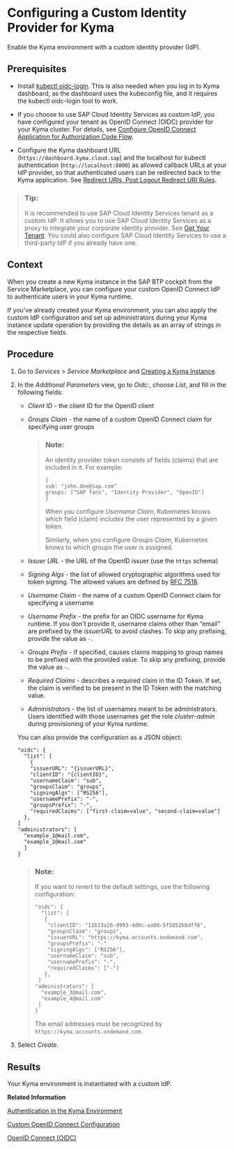 <!-- loio67bcc6e2d4d749659faf3ede1853f19e -->

# Configuring a Custom Identity Provider for Kyma

Enable the Kyma environment with a custom identity provider \(IdP\).



<a name="loio67bcc6e2d4d749659faf3ede1853f19e__prereq_fv1_t2l_nrb"/>

## Prerequisites

-   Install [kubectl oidc-login](https://github.com/int128/kubelogin). This is also needed when you log in to Kyma dashboard, as the dashboard uses the kubeconfig file, and it requires the kubectl oidc-login tool to work.

-   If you choose to use SAP Cloud Identity Services as custom IdP, you have configured your tenant as OpenID Connect \(OIDC\) provider for your Kyma cluster. For details, see [Configure OpenID Connect Application for Authorization Code Flow](https://help.sap.com/docs/cloud-identity-services/cloud-identity-services/auth-code-configure-openid-connect-application-for-authorization-code-flow?version=Cloud).

-   Configure the Kyma dashboard URL \(`https://dashboard.kyma.cloud.sap`\) and the localhost for kubectl authentication \(`http://localhost:8000`\) as allowed callback URLs at your IdP provider, so that authenticated users can be redirected back to the Kyma application. See [Redirect URIs, Post Logout Redirect URI Rules](https://help.sap.com/docs/cloud-identity-services/cloud-identity-services/redirect-uris-post-logout-redirect-uri-rules?version=Cloud).


> ### Tip:  
> It is recommended to use SAP Cloud Identity Services tenant as a custom IdP. It allows you to use SAP Cloud Identity Services as a proxy to integrate your corporate identity provider. See [Get Your Tenant](https://help.sap.com/docs/cloud-identity-services/cloud-identity-services/get-your-tenant?version=Cloud). You could also configure SAP Cloud Identity Services to use a third-party IdP if you already have one.



## Context

When you create a new Kyma instance in the SAP BTP cockpit from the Service Marketplace, you can configure your custom OpenID Connect IdP to authenticate users in your Kyma runtime.

If you've already created your Kyma environment, you can also apply the custom IdP configuration and set up administrators during your Kyma instance update operation by providing the details as an array of strings in the respective fields.



## Procedure

1.  Go to *Services* \> *Service Marketplace* and [Creating a Kyma Instance](../50-administration-and-ops/creating-a-kyma-instance-09dd313.md).

2.  In the *Additional Parameters* view, go to *Oidc:*, choose *List*, and fill in the following fields:

    -   *Client ID* - the client ID for the OpenID client
    -   *Groups Claim* - the name of a custom OpenID Connect claim for specifying user groups

        > ### Note:  
        > An identity provider token consists of fields \(claims\) that are included in it. For example:
        > 
        > ```
        > {
        > sub: "john.doe@sap.com"
        > groups: ["SAP fans", "Identity Provider", "OpenID"]
        > }
        > ```
        > 
        > When you configure *Username Claim*, Kubernetes knows which field \(claim\) includes the user represented by a given token.
        > 
        > Similarly, when you configure *Groups Claim*, Kubernetes knows to which groups the user is assigned.

    -   *Issuer URL* - the URL of the OpenID issuer \(use the `https` schema\)
    -   *Signing Algs* - the list of allowed cryptographic algorithms used for token signing. The allowed values are defined by [RFC 7518](https://tools.ietf.org/html/rfc7518#section-3.1).
    -   *Username Claim* - the name of a custom OpenID Connect claim for specifying a username
    -   *Username Prefix* - the prefix for an OIDC username for Kyma runtime. If you don't provide it, username claims other than “email” are prefixed by the *issuerURL* to avoid clashes. To skip any prefixing, provide the value as `-`.
    -   *Groups Prefix* - if specified, causes claims mapping to group names to be prefixed with the provided value. To skip any prefixing, provide the value as `-`.
    -   *Required Claims* - describes a required claim in the ID Token. If set, the claim is verified to be present in the ID Token with the matching value.
    -   *Administrators* - the list of usernames meant to be administrators. Users identified with those usernames get the role *cluster-admin* during provisioning of your Kyma runtime.

    You can also provide the configuration as a JSON object:

    ```
    "oidc": {
      "list": [
        {
        "issuerURL": "{issuerURL}",
        "clientID": "{clientID}",
        "usernameClaim": "sub",
        "groupsClaim": "groups",
        "signingAlgs": ["RS256"],
        "usernamePrefix": "-",
        "groupsPrefix": "-",
        "requiredClaims": ["first-claim=value", "second-claim=value"]
      },
    ]
    "administrators": [
      "example_1@mail.com",
      "example_2@mail.com"
      ]
    }
    ```

    > ### Note:  
    > If you want to revert to the default settings, use the following configuration:
    > 
    > ```
    > "oidc": {
    >   "list": [
    >    {
    >     "clientID": "12b13a26-d993-4d0c-aa08-5f5852bbdff6",
    >     "groupsClaim": "groups",
    >     "issuerURL": "https://kyma.accounts.ondemand.com",
    >     "groupsPrefix": "-"
    >     "signingAlgs": ["RS256"],
    >     "usernameClaim": "sub",
    >     "usernamePrefix": "-",
    >     "requiredClaims": ["-"]
    >    },
    >  ]	
    > "administrators": [
    >   "example_3@mail.com",
    >   "example_4@mail.com"
    >  ]
    > }
    > ```
    > 
    > The email addresses must be recognized by `https://kyma.accounts.ondemand.com`.

3.  Select *Create*.




<a name="loio67bcc6e2d4d749659faf3ede1853f19e__result_qzy_nsz_1pb"/>

## Results

Your Kyma environment is instantiated with a custom IdP.

**Related Information**  


[Authentication in the Kyma Environment](authentication-in-the-kyma-environment-85200d8.md "To authenticate in the Kyma environment, you can either use the default identity provider (IdP) or set up a custom identity provider.")

[Custom OpenID Connect Configuration](../50-administration-and-ops/custom-openid-connect-configuration-97fc95d.md "During SAP BTP, Kyma runtime provisioning or update, you can provide your custom Open ID Connect (OIDC) configuration as a list of oidc objects or as a single oidc object. You can also have no OIDC configuration.")

[OpenID Connect \(OIDC\)](../50-administration-and-ops/provisioning-and-updating-parameters-in-the-kyma-environment-e2e13bf.md#loioe2e13bfaa2f54a4fb179f0f1f840353a__section_OIDC)

